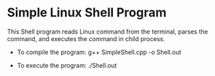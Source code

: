# Simple Linux Shell Program

This Shell program reads Linux command from the terminal, parses the command, and executes the command in child process. 

* To compile the program: g++ SimpleShell.cpp -o Shell.out
 
 * To execute the program: ./Shell.out
